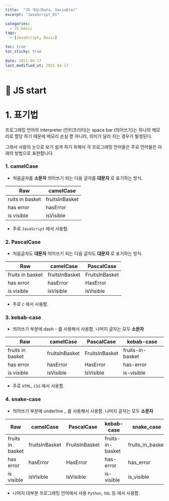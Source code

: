 ```yaml
---
title:  "JS 개요(Data, Variable)"
excerpt: "JavaScript_01"

categories:
  - JS_basic
tags:
  - [JavaScript, Basic]

toc: true
toc_sticky: true
 
date: 2021-04-17
last_modified_at: 2021-04-17
---
```


# 🔎 JS start

# 1. 표기법
프로그래밍 언어의 interpreter (인터프리터)는 space bar (띄어쓰기)는 하나의 메모리로 할당 하기 때문에 메모리 손실 뿐 아니라, 의미가 달라 지는 경우가 발생된다.  

그래서 사람의 눈으로 보기 쉽게 하기 위해서 각 프로그래밍 언어들은 주요 언어들은 아래의 방법으로 표현합니다.


### 1. camelCase
- 처음글자를 **소문자** 띄어쓰기 되는 다음 글자를 **대문자** 로 표기하는 방식.  

Raw | camelCase
--|--
ruits in basket | fruitsInBasket
has error |	hasError
is visible |	isVisible  
- 주로 `JavaScript` 에서 사용함.


### 2. PascalCase
- 처음글자도 **대문자** 띄어쓰기 되는 다음 글자도 **대문자** 로 표기하는 방식.  

Raw	| camelCase	| PascalCase
--|--|--
fruits in basket | fruitsInBasket | FruitsInBasket
has error| hasError | HasError
is visible | isVisible | IsVisible
- 주로 `C` 에서 사용함.

### 3. kebab-case
- 띄어쓰기 부분에 dash - 를 사용해서 사용함. 나머지 글자는 모두 **소문자**  

Raw	| camelCase	| PascalCase | kebab-case
--|--|--|--
fruits in basket | fruitsInBasket | FruitsInBasket| fruits-in-basket
has error	|hasError	|HasError|	has-error
is visible	|isVisible|	IsVisible|	is-visible
- 주로 `HTML`, `CSS` 에서 사용함.

### 4. snake-case
- 띄어쓰기 부분에 underline _ 를 사용해서 사용함. 나머지 글자는 모두 **소문자**  

Raw|	camelCase|	PascalCase|	kebab-case|	snake_case
--|--|--|--|--
fruits in basket|	fruitsInBasket|	FruitsInBasket|	fruits-in-basket|	fruits_in_basket
has error	|hasError	|HasError	|has-error	|has_error
is visible	|isVisible|	IsVisible|	is-visible|	is_visible
- 나머지 대부분 프로그래밍 언어에서 사용 `Python`, `SQL` 등 에서 사용함.

